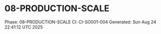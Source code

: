# 08-PRODUCTION-SCALE
Phase: 08-PRODUCTION-SCALE
CI: CI-SO001-004
Generated: Sun Aug 24 22:41:12 UTC 2025
